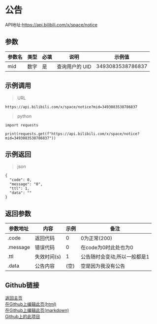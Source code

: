 # 公告  
API地址:https://api.bilibili.com/x/space/notice
## 参数  
| 参数名 | 类型   | 必填 | 说明               | 示例值           |
|--------|--------|------|--------------------|------------------|
| mid    | 数字 | 是   | 查询用户的 UID     | 3493083538786837 |

## 示例调用  
>URL


```
https://api.bilibili.com/x/space/notice?mid=3493083538786837
```  
>python


```
import requests

print(requests.get(f"https://api.bilibili.com/x/space/notice?mid=3493083538786837"))
```

## 示例返回  
>json


```
{
  "code": 0,
  "message": "0",
  "ttl": 1,
  "data": ""
}
```

## 返回参数
| 参数地址  |  内容 |  示例 |  备注 |  
| ------------ | ---------------- | ------------ | ------------ |   
| .code  | 返回代码  | 0  |  0为正常(200) |  
|  .message | 错误代码  | 0  | 在code为0时此处也为0  |  
|  .ttl |  失效时间(s) | 1  | 公告随时会变动,所以一般都是1  |  
| .data  | 公告内容  | (空) |  空是因为我没有公告 |  

## Github链接
[返回主页](https://qiufengcute.github.io/unofficial-bilibili-apis-docs/)  
[在Github上编辑此页(html)](https://github.com/qiufengcute/unofficial-bilibili-apis-docs/edit/main/docs/html/notice.html)  
[在Github上编辑此页(markdown)](https://github.com/qiufengcute/unofficial-bilibili-apis-docs/edit/main/docs/markdown/notice.md)  
[Github上的此项目](https://github.com/qiufengcute/unofficial-bilibili-apis-docs/)
